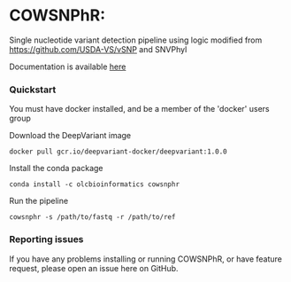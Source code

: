 COWSNPhR:
================

Single nucleotide variant detection pipeline using logic modified from https://github.com/USDA-VS/vSNP and SNVPhyl

Documentation is available [here](https://OLC-LOC-Bioinformatics.github.io/COWSNPhR/)

### Quickstart

You must have docker installed, and be a member of the 'docker' users group

Download the DeepVariant image

`docker pull gcr.io/deepvariant-docker/deepvariant:1.0.0`

Install the conda package

`conda install -c olcbioinformatics cowsnphr`

Run the pipeline

`cowsnphr -s /path/to/fastq -r /path/to/ref`

### Reporting issues

If you have any problems installing or running COWSNPhR, or have feature request, please open an issue here on GitHub.

